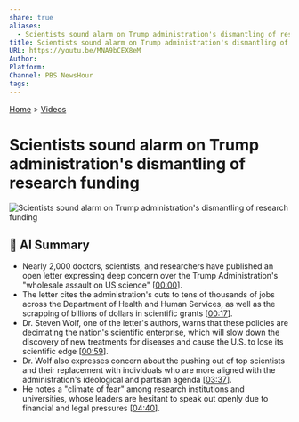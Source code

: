 ```yaml
---
share: true
aliases:
  - Scientists sound alarm on Trump administration's dismantling of research funding
title: Scientists sound alarm on Trump administration's dismantling of research funding
URL: https://youtu.be/MNA9bCEX8eM
Author: 
Platform: 
Channel: PBS NewsHour
tags: 
---
```

[Home](../index.md) > [Videos](./index.md)  
# Scientists sound alarm on Trump administration's dismantling of research funding  
![Scientists sound alarm on Trump administration's dismantling of research funding](https://youtu.be/MNA9bCEX8eM)  
  
## 🤖 AI Summary  
* Nearly 2,000 doctors, scientists, and researchers have published an open letter expressing deep concern over the Trump Administration's "wholesale assault on US science" \[[00:00](https://youtu.be/MNA9bCEX8eM&t=0)\].  
* The letter cites the administration's cuts to tens of thousands of jobs across the Department of Health and Human Services, as well as the scrapping of billions of dollars in scientific grants \[[00:17](https://youtu.be/MNA9bCEX8eM&t=17)\].  
* Dr. Steven Wolf, one of the letter's authors, warns that these policies are decimating the nation's scientific enterprise, which will slow down the discovery of new treatments for diseases and cause the U.S. to lose its scientific edge \[[00:59](https://youtu.be/MNA9bCEX8eM&t=59)\].  
* Dr. Wolf also expresses concern about the pushing out of top scientists and their replacement with individuals who are more aligned with the administration's ideological and partisan agenda \[[03:37](https://youtu.be/MNA9bCEX8eM&t=217)\].  
* He notes a "climate of fear" among research institutions and universities, whose leaders are hesitant to speak out openly due to financial and legal pressures \[[04:40](https://youtu.be/MNA9bCEX8eM&t=280)\].
